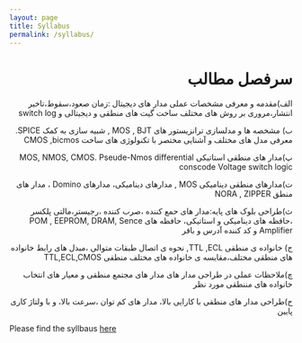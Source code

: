 ```yaml
---
layout: page
title: Syllabus
permalink: /syllabus/
---
```

<h1 dir = "rtl" align ="right"><strong>سرفصل مطالب</strong></h1>
<p dir = "rtl" align="right" >الف)مقدمه و معرفی مشخصات عملی مدار های دیجیتال :زمان صعود،سقوط،تاخیر انتشار،مروری بر روش های مختلف ساخت گیت های منطقی و دیجیتالی و switch log </p>

<p dir = "rtl" align="right">ب) مشخصه ها و مدلسازی ترانزیستور های  MOS , BJT , شبیه سازی به کمک SPICE. معرفی مدل های مختلف  و آشنایی مختصر با تکنولوژی  های ساخت CMOS ,bicmos</p>
<p dir = "rtl" align="right">پ)مدار های منطقی استاتیکی  MOS, NMOS, CMOS. Pseude-Nmos 
differential conscode Voltage   switch logic</p>
<p dir = "rtl" align="right">ت)مدارهای منطقی دینامیکی  MOS , مدارهای دینامیکی، مدارهای Domino ، مدار های منطق NORA , ZIPPER </p>
<p dir = "rtl" align = "right">  ث)طراحی بلوک های پایه:مدار های حمع کننده ،صرب کننده ،رجیستر،مالتی پلکسر ،حافظه های دینامیکی و استاتیکی، حافظه های POM , EEPROM, DRAM, Sence Amplifier و کد کننده آدرس و بافر</p>
<p dir = "rtl" align = "right"> ج) خانواده ی منطقی TTL ,ECL,  نحوه ی اتصال طبقات متوالی ،مبدل های رابط خانواده های منطقی  مختلف،مقایسه ی خانواده های مختلف منطقی TTL,ECL,CMOS </p>
<p dir = "rtl" align = "right"> چ)ملاحظات عملی در طراحی مدار های مدار های مجتمع منطقی و معیار های انتخاب خانواده های مننطقی مورد نظر 
</p>
<p dir = "rtl" align = "right"> ح)طراحی مدار های منطقی با کارایی بالا، مدار های کم توان ،سرعت بالا، و با ولتاژ کاری پایین</p>


Please find the syllbaus [here](_images/syll.gif)
